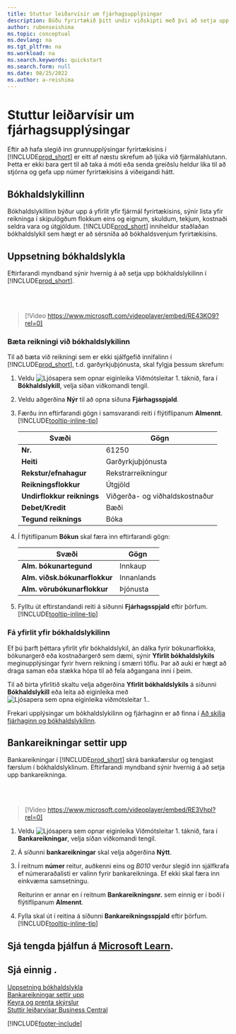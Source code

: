 ```yaml
---
title: Stuttur leiðarvísir um fjárhagsupplýsingar
description: Búðu fyrirtækið þitt undir viðskipti með því að setja upp fjárhagsupplýsingarnar í Business Central.
author: rubenseishima
ms.topic: conceptual
ms.devlang: na
ms.tgt_pltfrm: na
ms.workload: na
ms.search.keywords: quickstart
ms.search.form: null
ms.date: 08/25/2022
ms.author: a-reishima
---
```


# <a name="financial-information-quick-start" />Stuttur leiðarvísir um fjárhagsupplýsingar

Eftir að hafa slegið inn grunnupplýsingar fyrirtækisins í [!INCLUDE[prod_short](includes/prod_short.md)] er eitt af næstu skrefum að ljúka við fjármálahlutann. Þetta er ekki bara gert til að taka á móti eða senda greiðslu heldur líka til að stjórna og gefa upp númer fyrirtækisins á viðeigandi hátt.

## <a name="the-chart-of-accounts" />Bókhaldslykillinn

Bókhaldslykillinn býður upp á yfirlit yfir fjármál fyrirtækisins, sýnir lista yfir reikninga í skipulögðum flokkum eins og eignum, skuldum, tekjum, kostnaði seldra vara og útgjöldum. [!INCLUDE[prod_short](includes/prod_short.md)] inniheldur staðlaðan bókhaldslykil sem hægt er að sérsníða að bókhaldsvenjum fyrirtækisins.

## <a name="set-up-the-chart-of-accounts" />Uppsetning bókhaldslykla

Eftirfarandi myndband sýnir hvernig á að setja upp bókhaldslykilinn í [!INCLUDE[prod_short](includes/prod_short.md)].

<br /><br />

> [!Video https://www.microsoft.com/videoplayer/embed/RE43KO9?rel=0]

### <a name="add-an-account-to-the-chart-of-accounts" />Bæta reikningi við bókhaldslykilinn

Til að bæta við reikningi sem er ekki sjálfgefið innifalinn í [!INCLUDE[prod_short](includes/prod_short.md)], t.d. garðyrkjuþjónusta, skal fylgja þessum skrefum:

1. Veldu ![Ljósapera sem opnar eiginleika Viðmótsleitar 1.](media/ui-search/search_small.png "Segðu mér hvað þú vilt gera") táknið, fara í **Bókhaldslykill**, velja síðan viðkomandi tengil.
2. Veldu aðgerðina **Nýr** til að opna síðuna **Fjárhagsspjald**.
3. Færðu inn eftirfarandi gögn í samsvarandi reiti í flýtiflipanum **Almennt**. [!INCLUDE[tooltip-inline-tip](includes/tooltip-inline-tip_md.md)]

   | Svæði | Gögn |
   | --- | --- |
   | **Nr.** | 61250 |
   | **Heiti** | Garðyrkjuþjónusta |
   | **Rekstur/efnahagur** | Rekstrarreikningur |
   | **Reikningsflokkur** | Útgjöld |
   | **Undirflokkur reiknings** | Viðgerða- og viðhaldskostnaður |
   | **Debet/Kredit** | Bæði |
   | **Tegund reiknings** | Bóka |

4. Í flýtiflipanum **Bókun** skal færa inn eftirfarandi gögn:

   | Svæði | Gögn |
   | --- | --- |
   | **Alm. bókunartegund** | Innkaup |
   | **Alm. viðsk.bókunarflokkur** | Innanlands |
   | **Alm. vörubókunarflokkur** | Þjónusta |

5. Fylltu út eftirstandandi reiti á síðunni **Fjárhagsspjald** eftir þörfum. [!INCLUDE[tooltip-inline-tip](includes/tooltip-inline-tip_md.md)]

### <a name="get-an-overview-of-the-chart-of-accounts" />Fá yfirlit yfir bókhaldslykilinn

Ef þú þarft þéttara yfirlit yfir bókhaldslykil, án dálka fyrir bókunarflokka, bókunargerð eða kostnaðargerð sem dæmi, sýnir **Yfirlit bókhaldslykils** meginupplýsingar fyrir hvern reikning í smærri töflu. Þar að auki er hægt að draga saman eða stækka hópa til að fela aðgangana inni í þeim.

Til að birta yfirlitið skaltu velja aðgerðina **Yfirlit bókhaldslykils** á síðunni **Bókhaldslykill** eða leita að eiginleika með ![Ljósapera sem opna eiginleika viðmótsleitar 1.](media/ui-search/search_small.png "Segðu mér hvað þú vilt gera").

Frekari upplýsingar um bókhaldslykilinn og fjárhaginn er að finna í [Að skilja fjárhaginn og bókhaldslykilinn](finance-general-ledger.md).

## <a name="set-up-bank-accounts" />Bankareikningar settir upp

Bankareikningar í [!INCLUDE[prod_short](includes/prod_short.md)] skrá bankafærslur og tengjast færslum í bókhaldslyklinum. Eftirfarandi myndband sýnir hvernig á að setja upp bankareikninga.

<br /><br />

> [!Video https://www.microsoft.com/videoplayer/embed/RE3Vhpl?rel=0]

1. Veldu ![Ljósapera sem opnar eiginleika Viðmótsleitar 1.](media/ui-search/search_small.png "Segðu mér hvað þú vilt gera") táknið, fara í **Bankareikningar**, velja síðan viðkomandi tengil.
2. Á síðunni **bankareikningar** skal velja aðgerðina **Nýtt**.
3. Í reitnum **númer** reitur, auðkenni eins og *B010* verður slegið inn sjálfkrafa ef númeraraðalisti er valinn fyrir bankareikninga. Ef ekki skal færa inn einkvæma samsetningu.

   Reiturinn er annar en í reitnum **Bankareikningsnr.** sem einnig er í boði í flýtiflipanum **Almennt**.
4. Fylla skal út í reitina á síðunni **Bankareikningsspjald** eftir þörfum. [!INCLUDE[tooltip-inline-tip](includes/tooltip-inline-tip_md.md)]

## <a name="see-related-training-at-microsoft-learn" />Sjá tengda þjálfun á [Microsoft Learn](/learn/paths/set-up-financial-management-dynamics-365-business-central/).

## <a name="see-also" />Sjá einnig .

[Uppsetning bókhaldslykla](finance-setup-chart-accounts.md)  
[Bankareikningar settir upp](bank-how-setup-bank-accounts.md)  
[Keyra og prenta skýrslur](ui-work-report.md)  
[Stuttir leiðarvísar Business Central](quick-start-business-central.md)  

[!INCLUDE[footer-include](includes/footer-banner.md)]
